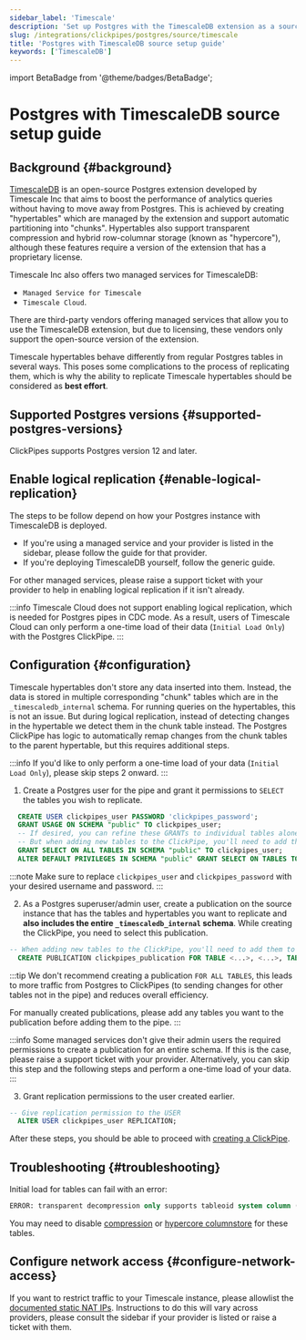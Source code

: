 ```yaml
---
sidebar_label: 'Timescale'
description: 'Set up Postgres with the TimescaleDB extension as a source for ClickPipes'
slug: /integrations/clickpipes/postgres/source/timescale
title: 'Postgres with TimescaleDB source setup guide'
keywords: ['TimescaleDB']
---
```


import BetaBadge from '@theme/badges/BetaBadge';

# Postgres with TimescaleDB source setup guide

<BetaBadge/>

## Background {#background}

[TimescaleDB](https://github.com/timescale/timescaledb) is an open-source Postgres extension developed by Timescale Inc 
that aims to boost the performance of analytics queries without having to move away from Postgres. This is achieved by 
creating "hypertables" which are managed by the extension and support automatic partitioning into "chunks". 
Hypertables also support transparent compression and hybrid row-columnar storage (known as "hypercore"), although these
features require a version of the extension that has a proprietary license.

Timescale Inc also offers two managed services for TimescaleDB: 
- `Managed Service for Timescale`
- `Timescale Cloud`. 

There are third-party vendors offering managed services that allow you to use the TimescaleDB extension, but due to 
 licensing, these vendors only support the open-source version of the extension.

Timescale hypertables behave differently from regular Postgres tables in several ways. This poses some complications 
to the process of replicating them, which is why the ability to replicate Timescale hypertables should be considered as 
**best effort**.

## Supported Postgres versions {#supported-postgres-versions}

ClickPipes supports Postgres version 12 and later.

## Enable logical replication {#enable-logical-replication}

The steps to be follow depend on how your Postgres instance with TimescaleDB is deployed. 

- If you're using a managed service and your provider is listed in the sidebar, please follow the guide for that provider.
- If you're deploying TimescaleDB yourself, follow the generic guide. 

For other managed services, please raise a support ticket with your provider to help in enabling logical replication if 
it isn't already.

:::info
Timescale Cloud does not support enabling logical replication, which is needed for Postgres pipes in CDC mode.
As a result, users of Timescale Cloud can only perform a one-time load of their data (`Initial Load Only`) with the
Postgres ClickPipe.
:::

## Configuration {#configuration}

Timescale hypertables don't store any data inserted into them. Instead, the data is stored in multiple corresponding 
"chunk" tables which are in the `_timescaledb_internal` schema. For running queries on the hypertables, this is not an
issue. But during logical replication, instead of detecting changes in the hypertable we detect them in the chunk table
instead. The Postgres ClickPipe has logic to automatically remap changes from the chunk tables to the parent hypertable,
but this requires additional steps.

:::info
If you'd like to only perform a one-time load of your data (`Initial Load Only`), please skip steps 2 onward.
:::

1. Create a Postgres user for the pipe and grant it permissions to `SELECT` the tables you wish to replicate.

```sql
  CREATE USER clickpipes_user PASSWORD 'clickpipes_password';
  GRANT USAGE ON SCHEMA "public" TO clickpipes_user;
  -- If desired, you can refine these GRANTs to individual tables alone, instead of the entire schema
  -- But when adding new tables to the ClickPipe, you'll need to add them to the user as well.
  GRANT SELECT ON ALL TABLES IN SCHEMA "public" TO clickpipes_user;
  ALTER DEFAULT PRIVILEGES IN SCHEMA "public" GRANT SELECT ON TABLES TO clickpipes_user;
```

:::note
Make sure to replace `clickpipes_user` and `clickpipes_password` with your desired username and password.
:::

2. As a Postgres superuser/admin user, create a publication on the source instance that has the tables and hypertables 
   you want to replicate and **also includes the entire `_timescaledb_internal` schema**. While creating the ClickPipe, you need to select this publication.

```sql
-- When adding new tables to the ClickPipe, you'll need to add them to the publication as well manually. 
  CREATE PUBLICATION clickpipes_publication FOR TABLE <...>, <...>, TABLES IN SCHEMA _timescaledb_internal;
```

:::tip
We don't recommend creating a publication `FOR ALL TABLES`, this leads to more traffic from Postgres to ClickPipes (to sending changes for other tables not in the pipe) and reduces overall efficiency.

For manually created publications, please add any tables you want to the publication before adding them to the pipe.
::: 

:::info
Some managed services don't give their admin users the required permissions to create a publication for an entire schema.
If this is the case, please raise a support ticket with your provider. Alternatively, you can skip this step and the following 
steps and perform a one-time load of your data.
:::

3. Grant replication permissions to the user created earlier.

```sql
-- Give replication permission to the USER
  ALTER USER clickpipes_user REPLICATION;
```

After these steps, you should be able to proceed with [creating a ClickPipe](../index.md).

## Troubleshooting {#troubleshooting}

Initial load for tables can fail with an error:

```sql
ERROR: transparent decompression only supports tableoid system column (SQLSTATE 42P10)
```

You may need to disable [compression](https://docs.timescale.com/api/latest/compression/decompress_chunk) or [hypercore columnstore](https://docs.timescale.com/api/latest/hypercore/convert_to_rowstore) for these tables.

## Configure network access {#configure-network-access}

If you want to restrict traffic to your Timescale instance, please allowlist the [documented static NAT IPs](../../index.md#list-of-static-ips).
Instructions to do this will vary across providers, please consult the sidebar if your provider is listed or raise a 
ticket with them.
